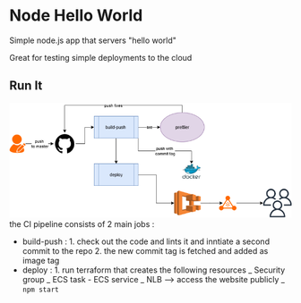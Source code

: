# Node Hello World

Simple node.js app that servers "hello world"

Great for testing simple deployments to the cloud

## Run It

![alt text](test.drawio.png)
the CI pipeline consists of 2 main jobs :

- build-push : 1. check out the code and lints it and inntiate a second commit to the repo 2. the new commit tag is fetched and added as image tag
- deploy : 1. run terraform that creates the following resources
  _ Security group
  _ ECS task - ECS service
  _ NLB --> access the website publicly
  _
  `npm start`
